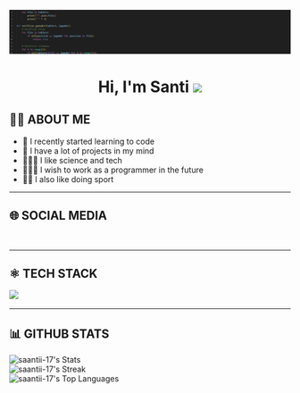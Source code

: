 ![banner](banner.png)
<h1 align="center"><b>Hi, I'm Santi</b> <img src="https://media.giphy.com/media/hvRJCLFzcasrR4ia7z/giphy.gif" width="35"></h1>

## 👦🏼 ABOUT ME
- 🌼 I recently started learning to code<br>
- 🔭 I have a lot of projects in my mind<br>
- 👨🏼‍🔬 I like science and tech<br>
- 👨🏼‍💻 I wish to work as a programmer in the future<br>
- 💪🏼 I also like doing sport<br>

___

## 🌐 SOCIAL MEDIA
<br>

___

## ⚛ TECH STACK

<p align="left">
  <a href="https://skillicons.dev">
    <img src="https://skillicons.dev/icons?i=git,github,html,css,py,vscode,arduino&perline=6"/>
  </a>
</p>

___

## 📊 GITHUB STATS

![saantii-17's Stats](https://github-readme-stats.vercel.app/api?username=saantii-17&theme=tokyonight&show_icons=true&hide_border=true&count_private=false)
<br>
![saantii-17's Streak](https://github-readme-streak-stats.herokuapp.com/?user=saantii-17&theme=tokyonight&hide_border=true)
<br>
![saantii-17's Top Languages](https://github-readme-stats.vercel.app/api/top-langs/?username=saantii-17&theme=tokyonight&show_icons=true&hide_border=true&layout=compact)

